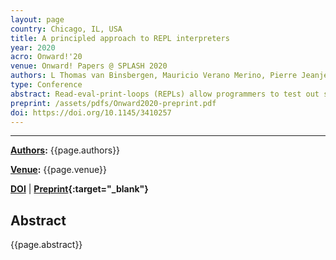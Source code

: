 ```yaml
---
layout: page
country: Chicago, IL, USA
title: A principled approach to REPL interpreters
year: 2020
acro: Onward!'20
venue: Onward! Papers @ SPLASH 2020
authors: L Thomas van Binsbergen, Mauricio Verano Merino, Pierre Jeanjean, Tijs van der Storm, Benoit Combemale, Olivier Barais
type: Conference
abstract: Read-eval-print-loops (REPLs) allow programmers to test out snippets of code, explore APIs, or even incrementally construct code, and get immediate feedback on their actions. However, even though many languages provide a REPL, the relation between the language sec and what is accepted at the REPL prompt is not always well-defined. Furthermore, implementing a REPL for new languages, such as DSLs, may incur significant language engineering cost. In this paper we survey the domain of REPLs and investigate the (formal) principles underlying REPLs. We identify and define the class of sequential languages, which admit a sound REPL implementation based on a definitional interpreter, and present design guidelines for extending existing language implementations to support REPL-style interfaces (including computational notebooks). The obtained REPLs can then be generically turned into an exploring interpreter, to allow exploration of the user’s interaction. The approach is illustrated using three case studies, based on MiniJava, QL (a DSL for questionnaires), and eFLINT (a DSL for normative rules). We expect sequential languages, and the consequent design principles, to be stepping stones towards a better understanding of the essence of REPLs.
preprint: /assets/pdfs/Onward2020-preprint.pdf
doi: https://doi.org/10.1145/3410257
---
```


---
**[Authors](#):** {{page.authors}}

**[Venue](#):** {{page.venue}}

**[DOI]({{page.doi}})** | 
**[Preprint]({{page.preprint}}){:target="_blank"}** 

## Abstract

{{page.abstract}}